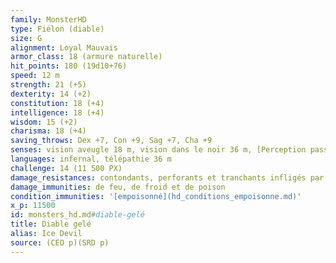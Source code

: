 ```yaml
---
family: MonsterHD
type: Fiélon (diable)
size: G
alignment: Loyal Mauvais
armor_class: 18 (armure naturelle)
hit_points: 180 (19d10+76)
speed: 12 m
strength: 21 (+5)
dexterity: 14 (+2)
constitution: 18 (+4)
intelligence: 18 (+4)
wisdom: 15 (+2)
charisma: 18 (+4)
saving_throws: Dex +7, Con +9, Sag +7, Cha +9
senses: vision aveugle 18 m, vision dans le noir 36 m, [Perception passive](hd_abilities_dexterity_perception_passive.md) 12
languages: infernal, télépathie 36 m
challenge: 14 (11 500 PX)
damage_resistances: contondants, perforants et tranchants infligés par des attaques non-magiques qui ne sont pas en argent
damage_immunities: de feu, de froid et de poison
condition_immunities: '[empoisonné](hd_conditions_empoisonne.md)'
x_p: 11500
id: monsters_hd.md#diable-gelé
title: Diable gelé
alias: Ice Devil
source: (CEO p)(SRD p)
---
```


